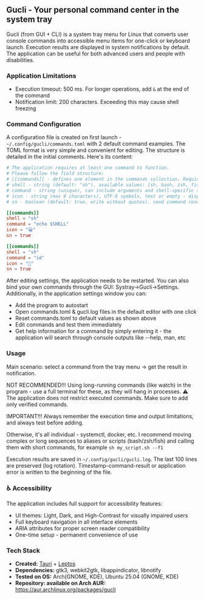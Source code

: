 ## Gucli - Your personal command center in the system tray
Gucli (from GUI + CLI) is a system tray menu for Linux that converts user console commands into accessible menu items for one-click or keyboard launch. Execution results are displayed in system notifications by default. The application can be useful for both advanced users and people with disabilities.

### Application Limitations
- Execution timeout: 500 ms. For longer operations, add `&` at the end of the command
- Notification limit: 200 characters. Exceeding this may cause shell freezing

### Command Configuration
A configuration file is created on first launch - `~/.config/gucli/commands.toml` with 2 default command examples.
The TOML format is very simple and convenient for editing. The structure is detailed in the initial comments. Here's its content:
```toml
# The application requires at least one command to function.
# Please follow the field structure:
# [[commands]] - defines one element in the commands collection. Required for each command.
# shell - string (default: "sh"), available values: [sh, bash, zsh, fish]. Required when using shell aliases or functions
# command - string (unique), can include arguments and shell-specific syntax
# icon - string (max 8 characters), UTF-8 symbols, text or empty - displays in system tray menu
# sn - boolean (default: true, write without quotes), send command result to system notification

[[commands]]
shell = "sh"
command = "echo $SHELL"
icon = "😀"
sn = true

[[commands]]
shell = "sh"
command = "id"
icon = "🚀"
sn = true
```
After editing settings, the application needs to be restarted.
You can also bind your own commands through the GUI: Systray→Gucli→Settings.
Additionally, in the application settings window you can:
- Add the program to autostart
- Open commands.toml & gucli.log files in the default editor with one click
- Reset commands.toml to default values as shown above
- Edit commands and test them immediately
- Get help information for a command by simply entering it - the application will search through console outputs like --help, man, etc

### Usage
Main scenario: select a command from the tray menu → get the result in notification.

NOT RECOMMENDED!!! Using long-running commands (like watch) in the program - use a full terminal for these, as they will hang in processes. ⚠️ The application does not restrict executed commands. Make sure to add only verified commands.

IMPORTANT!!! Always remember the execution time and output limitations, and always test before adding.

Otherwise, it's all individual - systemctl, docker, etc. I recommend moving complex or long sequences to aliases or scripts (bash/zsh/fish) and calling them with short commands, for example `sh my_script.sh --f1`

Execution results are saved in `~/.config/gucli/gucli.log`. The last 100 lines are preserved (log rotation). Timestamp-command-result or application error is written to the beginning of the file.

### ♿ Accessibility
The application includes full support for accessibility features:
- UI themes: Light, Dark, and High-Contrast for visually impaired users
- Full keyboard navigation in all interface elements
- ARIA attributes for proper screen reader compatibility
- One-time setup - permanent convenience of use

### Tech Stack
- **Created:** [Tauri](https://github.com/tauri-apps/tauri) + [Leptos](https://github.com/leptos-rs/leptos)
- **Dependencies:** gtk3, webkit2gtk, libappindicator, libnotify
- **Tested on OS:** Arch(GNOME, KDE), Ubuntu 25.04 (GNOME, KDE)
- **Repository: available on Arch AUR:** https://aur.archlinux.org/packages/gucli





